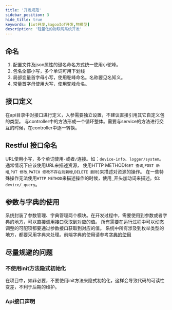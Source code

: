 ```yaml
---
title: '开发规范'
sidebar_position: 3
hide_title: true
keywords: [iot开发,SagooIoT开发,物模型]
description: '轻量化的物联网系统开发'
---
```


## 命名

1. 配置文件及json属性的键名命名方式统一使用小驼峰。
2. 包名全部小写，多个单词可用下划线
3. 局部变量首字母小写，使用驼峰命名。名称要见名知义。
4. 常量首字母使用大写，使用驼峰命名。


## 接口定义
在api目录中对接口进行定义，入参需要独立设置，不建议直接引用其它自定义包的类型。
与controller中的方法形成一个循环整体。需要与service的方法进行交互的时候，在controller中逐一转换。

## Restful 接口命名

URL使用小写，多个单词使用`-`或者`/`连接。如：`device-info`、`logger/system`。通常情况下应该使用URL来描述资源， 使用HTTP METHOD(`GET 查询`,`POST 新增`,`PUT 修改`,`PATCH 修改不存在则新增`,`DELETE 删除`)来描述对资源的操作。 在一些特殊操作无法使用`HTTP METHOD`来描述操作的时候，使用`_`开头加动词来描述。如: `device/_query`。

## 参数与字典的使用
系统封装了参数管理、字典管理两个模块。在开发过程中，需要使用到参数或者字典的地方，可以直接调用接口获取到对应的值。
所有需要在运行过程中可以动态调整的可配项都要通过参数接口获取到对应的值。
系统中所有涉及到枚举类型的地方，都要采用字典来处理。前端字典的使用请参考[字典的使用](../front/3-dict.md)

## 尽量规避的问题
### 不使用init方法隐式初始化
在项目中，如非必要，不要使用init方法来隐式初始化，这样会导致代码的可读性变差，不利于后期的维护。

### Api接口声明
